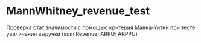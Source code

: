 # MannWhitney_revenue_test
Проверка стат значимости с помощью критерия Манна-Уитни при тесте увеличения выручки (sum Revenue; ARPU; ARPPU)
